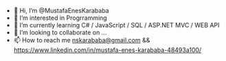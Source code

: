 - 👋 Hi, I’m @MustafaEnesKarababa
- 👀 I’m interested in Progrramming
- 🌱 I’m currently learning C# / JavaScript / SQL / ASP.NET MVC / WEB API
- 💞️ I’m looking to collaborate on ...
- 📫 How to reach me nskarababa@gmail.com && https://www.linkedin.com/in/mustafa-enes-karababa-48493a100/

<!---
MustafaEnesKarababa/MustafaEnesKarababa is a ✨ special ✨ repository because its `README.md` (this file) appears on your GitHub profile.
You can click the Preview link to take a look at your changes.
--->
